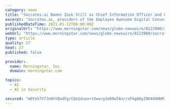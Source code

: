 ```yaml
---
category: news
title: "Socrates.ai Names Zack Still as Chief Information Officer and Chief Security Officer"
excerpt: "Socrates.ai, providers of the Employee Awesome Digital Conversation Hub, announced today that Zack Still has been promoted to the dual role of Chief Information Officer and Chief Security Officer, effective immediately."
publishedDateTime: 2021-01-12T06:00:00Z
originalUrl: "https://www.morningstar.com/news/globe-newswire/8123900/socratesai-names-zack-still-as-chief-information-officer-and-chief-security-officer"
webUrl: "https://www.morningstar.com/news/globe-newswire/8123900/socratesai-names-zack-still-as-chief-information-officer-and-chief-security-officer"
type: article
quality: 27
heat: 27
published: false

provider:
  name: Morningstar, Inc.
  domain: morningstar.com

topics:
  - AI
  - AI in Security

secured: "m8Yxk7VfJnKhVQadFg/CQo1duoo+tXwwrg3eD0wTAn/rsFkg8AyZ8K44OHbMIaD0OHLa2fQIMZbh1oqb4v5XxR2CMLu4cIdv3ARaVUWf/Ll2/I+hCis4gheNhvQUt0Rzf0GU3wR0qBvqN5bB1rY8DXjTETV6dtzfmuPlXWDpyUPB+xlCaZ2vETR2z3MRNtVrROu56u6eWfp8KO08YEtaFgJYQBhb2rrWpqRnJpnG6SfhAHcm5nWCq+nIF+oGLFyhsjTkGj0yQ2mGhNqAY/t5xf/XDDT3Uf63eSqAnF0mlj7giHfU1BWFtBfAFAYpUG1w74sWrqU+2ljVOloTy4nVlIH7GDrCCvmepVUFc0deVJA=;LmsCXnifXh3tk1IySELWOA=="
---
```


